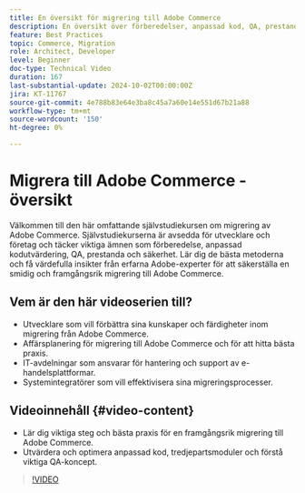 ```yaml
---
title: En översikt för migrering till Adobe Commerce
description: En översikt över förberedelser, anpassad kod, QA, prestanda och säkerhet vid migrering till Adobe Commerce.
feature: Best Practices
topic: Commerce, Migration
role: Architect, Developer
level: Beginner
doc-type: Technical Video
duration: 167
last-substantial-update: 2024-10-02T00:00:00Z
jira: KT-11767
source-git-commit: 4e788b83e64e3ba8c45a7a60e14e551d67b21a88
workflow-type: tm+mt
source-wordcount: '150'
ht-degree: 0%

---
```



# Migrera till Adobe Commerce - översikt

Välkommen till den här omfattande självstudiekursen om migrering av Adobe Commerce. Självstudiekurserna är avsedda för utvecklare och företag och täcker viktiga ämnen som förberedelse, anpassad kodutvärdering, QA, prestanda och säkerhet. Lär dig de bästa metoderna och få värdefulla insikter från erfarna Adobe-experter för att säkerställa en smidig och framgångsrik migrering till Adobe Commerce.

## Vem är den här videoserien till?

* Utvecklare som vill förbättra sina kunskaper och färdigheter inom migrering från Adobe Commerce.
* Affärsplanering för migrering till Adobe Commerce och för att hitta bästa praxis.
* IT-avdelningar som ansvarar för hantering och support av e-handelsplattformar.
* Systemintegratörer som vill effektivisera sina migreringsprocesser.

## Videoinnehåll {#video-content}

* Lär dig viktiga steg och bästa praxis för en framgångsrik migrering till Adobe Commerce.
* Utvärdera och optimera anpassad kod, tredjepartsmoduler och förstå viktiga QA-koncept.

>[!VIDEO](https://video.tv.adobe.com/v/3444324/?learn=on&captions=swe)
